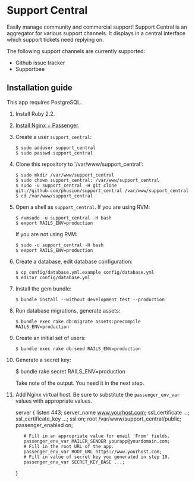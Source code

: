 # Support Central

Easily manage community and commercial support! Support Central is an aggregator for various support channels. It displays in a central interface which support tickets need replying on.

The following support channels are currently supported:

 * Github issue tracker
 * Supportbee

## Installation guide

This app requires PostgreSQL.

 1. Install Ruby 2.2.
 2. [Install Nginx + Passenger](https://wwww.phusionpassenger.com/).
 3. Create a user `support_central`:

        $ sudo adduser support_central
        $ sudo passwd support_central

 4. Clone this repository to '/var/www/support_central':

        $ sudo mkdir /var/www/support_central
        $ sudo chown support_central: /var/www/support_central
        $ sudo -u support_central -H git clone git://github.com/phusion/support_central /var/www/support_central
        $ cd /var/www/support_central

 5. Open a shell as `support_central`. If you are using RVM:

        $ rvmsudo -u support_central -H bash
        $ export RAILS_ENV=production

    If you are not using RVM:

        $ sudo -u support_central -H bash
        $ export RAILS_ENV=production

 6. Create a database, edit database configuration:

        $ cp config/database.yml.example config/database.yml
        $ editor config/database.yml

 7. Install the gem bundle:

        $ bundle install --without development test --production

 8. Run database migrations, generate assets:

        $ bundle exec rake db:migrate assets:precompile RAILS_ENV=production

 9. Create an initial set of users:

        $ bundle exec rake db:seed RAILS_ENV=production

 10. Generate a secret key:

        $ bundle rake secret RAILS_ENV=production

     Take note of the output. You need it in the next step.

 11. Add Nginx virtual host. Be sure to substitute the `passenger_env_var` values with appropriate values.

        server {
            listen 443;
            server_name www.yourhost.com;
            ssl_certificate ...;
            ssl_certificate_key ...;
            ssl on;
            root /var/www/support_central/public;
            passenger_enabled on;

            # Fill in an appropriate value for email 'From' fields.
            passenger_env_var MAILER_SENDER yourapp@yourdomain.com;
            # Fill in the root URL of the app.
            passenger_env_var ROOT_URL https://www.yourhost.com;
            # Fill in value of secret key you generated in step 10.
            passenger_env_var SECRET_KEY_BASE ...;
        }
